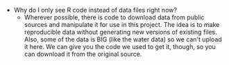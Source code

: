 * Why do I only see R code instead of data files right now?
  - Wherever possible, there is code to download data from public sources and manipulate it for use in this project. The idea is to make reproducible data without generating new versions of existing files. Also, some of the data is BIG (like the water data) so we can't upload it here. We can give you the code we used to get it, though, so you can download it from the original source.

